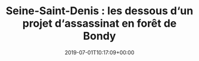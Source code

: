 ---
title: "Seine-Saint-Denis : les dessous d‘un projet d‘assassinat en forêt de Bondy"
date: 2019-07-01T10:17:09+00:00
concerned:
  - sophie-rey-gascon
press:
  title: Le Parisien
  url: http://www.leparisien.fr/faits-divers/seine-saint-denis-les-dessous-d-un-projet-d-assassinat-en-foret-de-bondy-01-07-2019-8107431.php
---